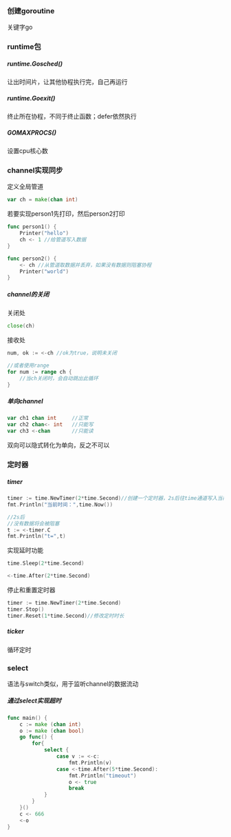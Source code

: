 ### 创建goroutine

关键字go

### runtime包

##### runtime.Gosched()

让出时间片，让其他协程执行完，自己再运行

##### runtime.Goexit()

终止所在协程，不同于终止函数；defer依然执行

##### GOMAXPROCS()

设置cpu核心数



### channel实现同步

定义全局管道

```go
var ch = make(chan int)
```

若要实现person1先打印，然后person2打印

```go
func person1() {
    Printer("hello")
    ch <- 1 //给管道写入数据
}

func person2() {
    <- ch //从管道取数据并丢弃，如果没有数据则阻塞协程
    Printer("world")
}
```

##### channel的关闭

关闭处

```go
close(ch)
```

接收处

```go
num, ok := <-ch //ok为true，说明未关闭

//或者使用range
for num := range ch {
    //当ch关闭时，会自动跳出此循环
}
```

##### 单向channel

```go
var ch1 chan int     //正常
var ch2 chan<- int   //只能写
var ch3 <-chan       //只能读
```

双向可以隐式转化为单向，反之不可以

### 定时器

##### timer

```go
timer := time.NewTimer(2*time.Second)//创建一个定时器，2s后往time通道写入当前时间
fmt.Println("当前时间：",time.Now())

//2s后
//没有数据将会被阻塞
t := <-timer.C
fmt.Println("t=",t)
```

实现延时功能

```go
time.Sleep(2*time.Second)

<-time.After(2*time.Second)
```

停止和重置定时器

```go
timer := time.NewTimer(2*time.Second)
timer.Stop()
timer.Reset(1*time.Second)//修改定时时长
```

##### ticker

循环定时

### select

语法与switch类似，用于监听channel的数据流动

##### 通过select实现超时

```go
func main() {
    c := make (chan int)
	o := make (chan bool)
    go func() {
        for{
            select {
                case v := <-c:
                	fmt.Println(v)
                case <-time.After(5*time.Second):
                	fmt.Println("timeout")
                    o <- true
                    break
            }
        }
    }()
    c <- 666
    <-o
}

```

